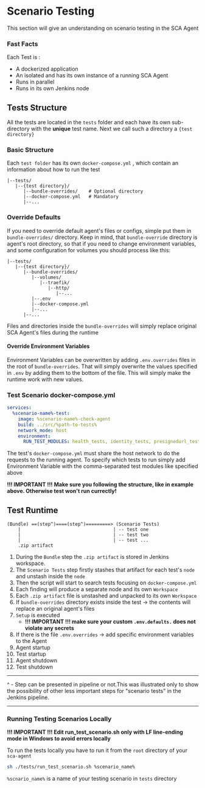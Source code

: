 # Scenario Testing
This section will give an understanding on scenario testing in the SCA Agent

### Fast Facts

Each Test is :
* A dockerized application
* An isolated and has its own instance of a running SCA Agent
* Runs in parallel
* Runs in its own Jenkins node

## Tests Structure
All the tests are located in the `tests` folder and each have its own sub-directory with the **unique** test name.
Next we call such a directory a `{test directory}`

### Basic Structure
Each `test folder` has its own `docker-compose.yml` , which contain an information about how to run the test

```
|--tests/
   |--{test directory}/
      |--bundle-overrides/    # Optional directory
      |--docker-compose.yml   # Mandatory
      |--...
```


### Override Defaults
If you need to override default agent's files or configs, simple put them in `bundle-overrides/` directory.
Keep in mind, that `bundle-override` directory is agent's root directory, so that if you need to change environment 
variables, and some configuration for volumes you should process like this:
```
|--tests/
   |--{test directory}/
      |--bundle-overrides/
         |--volumes/
            |--traefik/
               |--http/
                  |--...
         |--.env
         |--docker-compose.yml
         |--...
      |--...
```

Files and directories inside the `bundle-overrides` will simply replace original SCA Agent's files during the runtime

#### Override Environment Variables
Environment Variables can be overwritten by adding `.env.overrides` files in the root of `bundle-overrides`. 
That will simply overwrite the values specified in `.env` by adding them to the bottom of the file. This will simply make
the runtime work with new values.

### Test Scenario docker-compose.yml

```yml
services:
  %scenario-name%-test:
    image: %scenario-name%-check-agent
    build: ../src/%path-to-tests%
    network_mode: host
    environment:
      RUN_TEST_MODULES: health_tests, identity_tests, presignedurl_tests
```
The test's `docker-compose.yml` must share the host network to do the requests to the running agent.
To specify which tests to run simply add Environment Variable with the comma-separated test modules like specified above

**!!! IMPORTANT !!!**
**Make sure you following the structure, like in example above. Otherwise test won't run currectly!**

## Test Runtime

```
(Bundle) ==(step^)====(step^)=========> (Scenario Tests)
    |                                  | -- test one
    |                                  | -- test two
    |                                  | -- test ...
    .zip artifact
```

1. During the `Bundle` step the `.zip artifact` is stored in Jenkins workspace. 
1. The `Scenario Tests` step firstly stashes that artifact for each test's `node` and unstash inside the `node` 
1. Then the script will start to search tests focusing on `docker-compose.yml`
1. Each finding will produce a separate node and its own `Workspace`
1. Each `.zip artifact` file is unstashed and unpacked to its own `Workspace`
1. If `bundle-overrides` directory exists inside the test -> the contents will replace an original agent's files
1. `Setup` is executed
    - **!!! IMPORTANT !!! make sure your custom `.env.defaults.` does not violate any secrets**
1. If there is the file `.env.overrides` -> add specific environment variables to the Agent
1. Agent startup
1. Test startup 
1. Agent shutdown
1. Test shutdown
___
^ - Step can be presented in pipeline or not.This was illustrated only to show the possibility of other less important
steps for "scenario tests" in the Jenkins pipeline.
___

### Running Testing Scenarios Locally

**!!! IMPORTANT !!! Edit run_test_scenario.sh only with LF line-ending mode in Windows to avoid errors locally**

To run the tests locally you have to run it from the `root` directory of your `sca-agent`

```sh
sh ./tests/run_test_scenario.sh %scenario_name%
```

`%scnario_name%` is a name of your testing scenario in `tests` directory